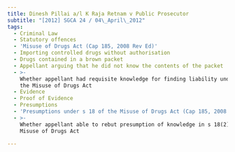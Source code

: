 ```yaml
---
title: Dinesh Pillai a/l K Raja Retnam v Public Prosecutor
subtitle: "[2012] SGCA 24 / 04\_April\_2012"
tags:
  - Criminal Law
  - Statutory offences
  - 'Misuse of Drugs Act (Cap 185, 2008 Rev Ed)'
  - Importing controlled drugs without authorisation
  - Drugs contained in a brown packet
  - Appellant arguing that he did not know the contents of the packet
  - >-
    Whether appellant had requisite knowledge for finding liability under s 7 of
    the Misuse of Drugs Act
  - Evidence
  - Proof of Evidence
  - Presumptions
  - 'Presumptions under s 18 of the Misuse of Drugs Act (Cap 185, 2008 Rev Ed)'
  - >-
    Whether appellant able to rebut presumption of knowledge in s 18(2) of the
    Misuse of Drugs Act

---
```


